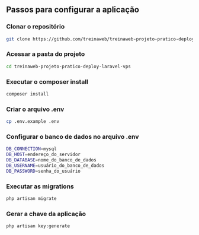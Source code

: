 ## Passos para configurar a aplicação

### Clonar o repositório

```bash
git clone https://github.com/treinaweb/treinaweb-projeto-pratico-deploy-laravel-vps.git
```

### Acessar a pasta do projeto

```bash
cd treinaweb-projeto-pratico-deploy-laravel-vps
```

### Executar o composer install

```bash
composer install
```

### Criar o arquivo .env

```bash
cp .env.example .env
```

### Configurar o banco de dados no arquivo .env

```bash
DB_CONNECTION=mysql
DB_HOST=endereço_do_servidor
DB_DATABASE=nome_do_banco_de_dados
DB_USERNAME=usuário_do_banco_de_dados
DB_PASSWORD=senha_do_usuário
```

### Executar as migrations

```bash
php artisan migrate
```

### Gerar a chave da aplicação

```bash
php artisan key:generate
```


